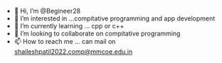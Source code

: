 - 👋 Hi, I’m @Begineer28
- 👀 I’m interested in ...compitative programming and app development
- 🌱 I’m currently learning ... cpp or c++
- 💞️ I’m looking to collaborate on   compitative programming 
- 📫 How to reach me ... can mail on shaileshpatil2022.comp@mmcoe.edu.in

<!---
Begineer28/Begineer28 is a ✨ special ✨ repository because its `README.md` (this file) appears on your GitHub profile.
You can click the Preview link to take a look at your changes.
--->
